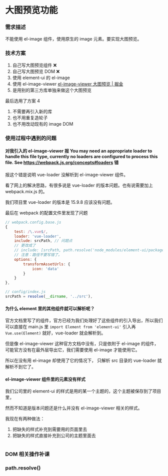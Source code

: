 # 大图预览功能

### 需求描述

不能使用 el-image 组件，使用原生的 image 元素。要实现大图预览。

### 技术方案

1. 自己写大图预览组件 ❌
2. 自己写大图预览 DOM ❌
3. 使用 element-ui 的 el-image
4. 使用 el-image-viewer  [el-image-viewer 大图预览 | 掘金](https://juejin.cn/post/6948670179740139534)
5. 是用别的第三方库单独来做这个大图预览

最后选用了方案 4 

1. 不需要再引入新的库
2. 也不用重复造轮子
3. 也不用改动现有的 image DOM

### 使用过程中遇到的问题

#### 对我引入的 el-image-viewer 报 You may need an appropriate loader to handle this file type, currently no loaders are configured to process this file. See https://webpack.js.org/concepts#loaders 错

报这个错是说明 vue-loader 没解析到 el-image-viewer 组件。

看了网上的解决思路，有很多说是 vue-loader 的版本问题。也有说需要加上 webpack.mix.js 的。

我们项目里 vue-loader 的版本是 15.9.8 应该没有问题。

最后在 webpack 的配置文件里发现了问题

```javascript
// webpack.config.base.js
{
    test: /\.vue$/,
    loader: 'vue-loader',
    include: srcPath, // 问题点
    // 更改成了
    // include: [srcPath, path.resolve('node_modules/element-ui/packages/image/src')], 
    // 注意：路径不要写错了。
    options: {
        transformAssetUrls: {
            icon: 'data'
        }
    }
},

// config/index.js
srcPath = resolve(__dirname, '../src'),
```

#### 为什么 element 里的其他组件就可以解析呢？

官方文档里写了的组件，官方已经为我们处理好了这些组件的引入导出，所以我们可以直接在 main.js 里 `import Element from 'element-ui'` 引入再 `Vue.use(Element)` 就好，vue-loader 就会解析到。

但是像 el-image-viewer 这种官方文档中没有，只是依附于 el-image 的组件，可能官方没有在最外层导出它，我们需要使用 el-image 才能使用它。

所以在没有用 el-image 却使用了它的情况下， 只解析 src 目录的 vue-loader 就解析不到它了。

#### el-image-viewer 组件里的元素没有样式

我们公司里的 element-ui 的样式是用的某一个主题的，这个主题被保存到了项目里，

然而不知道是版本问题还是什么并没有 el-image-viewer 相关的样式。

我现在有两种做法：

1. 把缺失的样式补充到需要用的页面里去
2. 把缺失的样式直接补充到公司的主题里面去


```css

```

### DOM 相关操作补课


### path.resolve()
